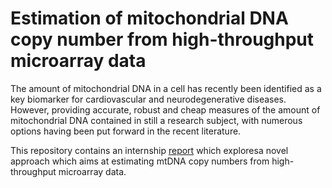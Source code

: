 # Estimation of mitochondrial DNA copy number from high-throughput microarray data

The amount of mitochondrial DNA in a cell has recently been identified as a key biomarker for cardiovascular and neurodegenerative diseases. However, providing accurate, robust and cheap measures of the amount of mitochondrial DNA contained in still a research subject, with numerous options having been put forward in the recent literature.

This repository contains an internship [report](https://github.com/bglbrt/MTDNAMA/blob/main/report.pdf) which exploresa novel approach which aims at estimating mtDNA copy numbers from high-throughput microarray data.

